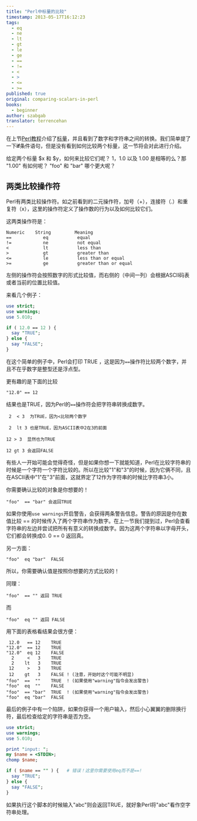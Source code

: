 ```yaml
---
title: "Perl中标量的比较"
timestamp: 2013-05-17T16:12:23
tags:
  - eq
  - ne
  - lt
  - gt
  - le
  - ge
  - ==
  - !=
  - <
  - >
  - <=
  - >=
published: true
original: comparing-scalars-in-perl
books:
  - beginner
author: szabgab
translator: terrencehan
---
```



在上节[Perl教程](/perl-tutorial)介绍了[标量](/scalar-variables)，并且看到了数字和字符串之间的转换。我们简单提了一下<b>if</b>条件语句，但是没有看到如何比较两个标量，这一节将会对此进行介绍。


给定两个标量 $x 和 $y，如何来比较它们呢？ 1，1.0 以及 1.00 是相等的么？那 "1.00" 有如何呢？ "foo" 和 "bar" 哪个更大呢？

## 两类比较操作符

Perl有两类比较操作符。如之前看到的二元操作符，加号（+），连接符（.）和重复符（x），这里的操作符定义了操作数的行为以及如何比较它们。

这两类操作符是：

```
Numeric    String         Meaning
==            eq           equal
!=            ne           not equal
<             lt           less than
>             gt           greater than
<=            le           less than or equal
>=            ge           greater than or equal
```

左侧的操作符会按照数字的形式比较值，而右侧的（中间一列）会根据ASCII码表或者当前的位置比较值。

来看几个例子：

```perl
use strict;
use warnings;
use 5.010;

if ( 12.0 == 12 ) {
  say "TRUE";
} else {
  say "FALSE";
}
```

在这个简单的例子中，Perl会打印 TRUE ，这是因为`==`操作符比较两个数字，并且不在乎数字是整型还是浮点型。

更有趣的是下面的比较

```
"12.0" == 12
```

结果也是TRUE，因为Perl的`==`操作符会把字符串转换成数字。

```
 2  < 3  为TRUE，因为<比较两个数字

 2  lt 3 也是TRUE，因为ASCII表中2在3的前面

12 > 3  显然也为TRUE

12 gt 3 会返回FALSE
```

有些人一开始可能会觉得奇怪，但是如果你想一下就能知道，Perl在比较字符串的时候是一个字符一个字符比较的。所以在比较"1"和"3"的时候，因为它俩不同，且在ASCII表中"1"在"3"前面，这就界定了12作为字符串的时候比字符串3小。

你需要确认比较的对象是你想要的！

```
"foo"  == "bar" 会返回TRUE
```

如果你使用`use warnings`开启警告，会获得两条警告信息。警告的原因是你在数值比较 == 的时候传入了两个字符串作为数字。在上一节我们提到过，Perl会查看字符串的左边并尝试把所有有意义的转换成数字。因为这两个字符串以字母开头，它们都会转换成0. 0 == 0 返回真。

另一方面：

```
"foo"  eq "bar"  FALSE
```

所以，你需要确认值是按照你想要的方式比较的！

同理：

```
"foo"  == "" 返回 TRUE
```

而

```
"foo"  eq "" 返回 FALSE
```


用下面的表格看结果会很方便：

```
 12.0   == 12    TRUE
"12.0"  == 12    TRUE
"12.0"  eq 12    FALSE
  2     <   3    TRUE
  2    lt   3    TRUE
 12     >   3    TRUE
 12    gt   3    FALSE ! (注意，开始时这个可能不明显)
"foo"  ==  ""    TRUE  ! (如果使用"warning"指令会发出警告)
"foo"  eq  ""    FALSE
"foo"  == "bar"  TRUE  ! (如果使用"warning"指令会发出警告)
"foo"  eq "bar"  FALSE
```

最后的例子中有一个陷阱，如果你获得一个用户输入，然后小心翼翼的删除换行符，最后检查给定的字符串是否为空。

```perl
use strict;
use warnings;
use 5.010;

print "input: ";
my $name = <STDIN>;
chomp $name;

if ( $name == "" ) {   # 错误！这里你需要使用eq而不是==!
  say "TRUE";
} else {
  say "FALSE";
}
```

如果执行这个脚本的时候输入"abc"则会返回TRUE，就好象Perl将"abc"看作空字符串处理。
